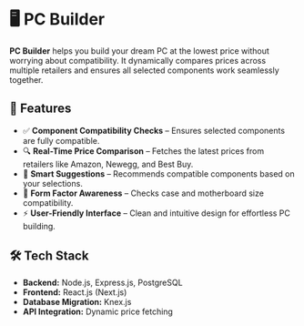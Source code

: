 # 🖥️ PC Builder  

**PC Builder** helps you build your dream PC at the lowest price without worrying about compatibility. It dynamically compares prices across multiple retailers and ensures all selected components work seamlessly together.  

## 🚀 Features  
- ✅ **Component Compatibility Checks** – Ensures selected components are fully compatible.  
- 🔍 **Real-Time Price Comparison** – Fetches the latest prices from retailers like Amazon, Newegg, and Best Buy.  
- 🔄 **Smart Suggestions** – Recommends compatible components based on your selections.  
- 📏 **Form Factor Awareness** – Checks case and motherboard size compatibility.  
- ⚡ **User-Friendly Interface** – Clean and intuitive design for effortless PC building.  

## 🛠️ Tech Stack  
- **Backend:** Node.js, Express.js, PostgreSQL  
- **Frontend:** React.js (Next.js)  
- **Database Migration:** Knex.js  
- **API Integration:** Dynamic price fetching  